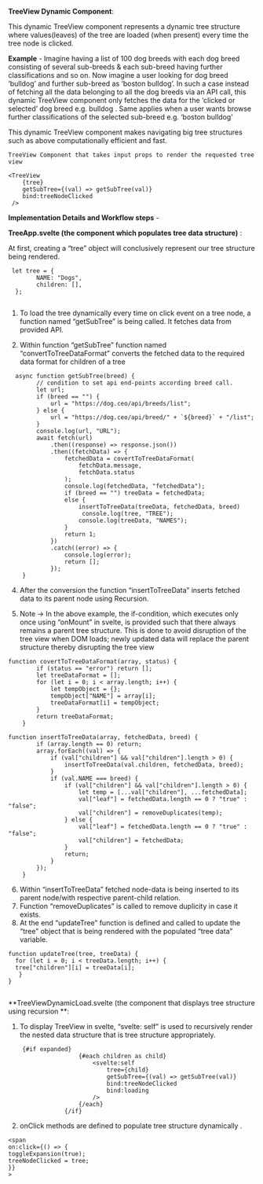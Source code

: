 
**TreeView Dynamic Component**: 

This dynamic TreeView component represents a dynamic tree structure where values(leaves) of the tree are loaded (when present) every time the tree node is clicked. 

**Example** - Imagine having a list of 100 dog breeds with each dog breed consisting of several sub-breeds & each sub-breed having further classifications and so on. 
Now imagine a user looking for dog breed ‘bulldog’ and further sub-breed as ‘boston bulldog’. In such a case instead of fetching all the data belonging to all the dog breeds via an API call, this dynamic TreeView component only fetches the data for the ‘clicked or selected’ dog breed e.g. bulldog . Same applies when a user wants browse further classifications of the selected sub-breed e.g. ‘boston bulldog’

This dynamic TreeView component makes navigating big tree structures such as above computationally efficient and fast. 


```
TreeView Component that takes input props to render the requested tree view
 
<TreeView
    {tree}
    getSubTree={(val) => getSubTree(val)}
    bind:treeNodeClicked
 />
```

**Implementation Details and Workflow steps** -


**TreeApp.svelte (the component which populates tree data structure)** :

At first, creating a “tree” object will conclusively represent our tree structure being rendered.

```
 let tree = {
        NAME: "Dogs",
        children: [],
  };
    
```

1. To load the tree dynamically every time on click event on a tree node, a function named “getSubTree” is being called. It fetches data from provided API.

2. Within function “getSubTree” function named “convertToTreeDataFormat” converts the fetched data to the required data format for children of a tree

```
  async function getSubTree(breed) {
        // condition to set api end-points according breed call.
        let url;
        if (breed == "") {
            url = "https://dog.ceo/api/breeds/list";
        } else {
            url = "https://dog.ceo/api/breed/" + `${breed}` + "/list";
        }
        console.log(url, "URL");
        await fetch(url)
            .then((response) => response.json())
            .then((fetchData) => {
                fetchedData = covertToTreeDataFormat(
                    fetchData.message,
                    fetchData.status
                );
                console.log(fetchedData, "fetchedData");
                if (breed == "") treeData = fetchedData;
                else {
                    insertToTreeData(treeData, fetchedData, breed)
                     console.log(tree, "TREE");
                    console.log(treeData, "NAMES");
                }
                return 1;
            })
            .catch((error) => {
                console.log(error);
                return [];
            });
    }

```
4. After the conversion the function  “insertToTreeData” inserts fetched data to its parent node using Recursion.

5. Note -> In the above example, the if-condition, which executes only once using “onMount” in svelte, is provided such that there always remains a parent tree structure. This is done to avoid disruption of the tree view when DOM loads;  newly updated data will replace the parent structure thereby disrupting the tree view

```
function covertToTreeDataFormat(array, status) {
        if (status == "error") return [];
        let treeDataFormat = [];
        for (let i = 0; i < array.length; i++) {
            let tempObject = {};
            tempObject["NAME"] = array[i];
            treeDataFormat[i] = tempObject;
        }
        return treeDataFormat;
    }
```
```
function insertToTreeData(array, fetchedData, breed) {
        if (array.length == 0) return;
        array.forEach((val) => {
            if (val["children"] && val["children"].length > 0) {
                insertToTreeData(val.children, fetchedData, breed);
            }
            if (val.NAME === breed) {
                if (val["children"] && val["children"].length > 0) {
                    let temp = [...val["children"], ...fetchedData];
                    val["leaf"] = fetchedData.length == 0 ? "true" : "false";
                    val["children"] = removeDuplicates(temp);
                } else {
                    val["leaf"] = fetchedData.length == 0 ? "true" : "false";
                    val["children"] = fetchedData;
                }
                return;
            }
        });
    }
```
6. Within “insertToTreeData” fetched node-data is being inserted to its parent node/with respective parent-child relation.
7. Function “removeDuplicates” is called to remove duplicity in case it exists.
8. At the end “updateTree” function is defined and called to update the “tree” object that is being rendered with the populated “tree data” variable.

```
function updateTree(tree, treeData) {
  for (let i = 0; i < treeData.length; i++) {
  tree["children"][i] = treeData[i];
   }
}


```
**TreeViewDynamicLoad.svelte (the component that displays tree structure using recursion **:

1. To display TreeView in svelte, “svelte: self” is used to recursively render the nested data structure that is tree structure appropriately.
```
	{#if expanded}
					{#each children as child}
						<svelte:self
							tree={child}
							getSubTree={(val) => getSubTree(val)}
							bind:treeNodeClicked
							bind:loading
						/>
					{/each}
				{/if}
```
2. onClick methods are defined to populate tree structure dynamically  .

```
<span
on:click={() => {
toggleExpansion(true);
treeNodeClicked = tree;
}}
>
```
                                                     
